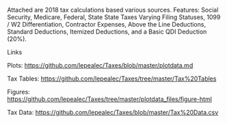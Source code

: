 Attached are 2018 tax calculations based various sources.
Features: Social Security, Medicare, Federal, State State Taxes Varying Filing Statuses, 1099 / W2 Differentiation, Contractor Expenses, Above the Line Deductions, Standard Deductions, Itemized Deductions, and a Basic QDI Deduction (20%).


Links

Plots:      https://github.com/lepealec/Taxes/blob/master/plotdata.md

Tax Tables: https://github.com/lepealec/Taxes/tree/master/Tax%20Tables

Figures:    https://github.com/lepealec/Taxes/tree/master/plotdata_files/figure-html

Tax Data:   https://github.com/lepealec/Taxes/blob/master/Tax%20Data.csv
  
